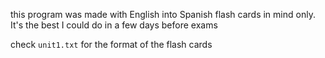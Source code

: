 this program was made with English into Spanish flash cards in mind only. It's the best I could do in a few days before exams

check `unit1.txt` for the format of the flash cards
